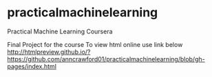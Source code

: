 # practicalmachinelearning
Practical Machine Learning Coursera

Final Project for the course
To view html online use link below
http://htmlpreview.github.io/?https://github.com/anncrawford01/practicalmachinelearning/blob/gh-pages/index.html
